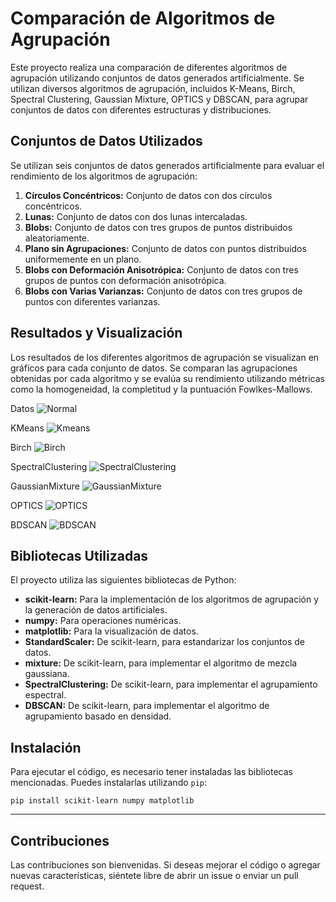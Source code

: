 # Comparación de Algoritmos de Agrupación

Este proyecto realiza una comparación de diferentes algoritmos de agrupación utilizando conjuntos de datos generados artificialmente. Se utilizan diversos algoritmos de agrupación, incluidos K-Means, Birch, Spectral Clustering, Gaussian Mixture, OPTICS y DBSCAN, para agrupar conjuntos de datos con diferentes estructuras y distribuciones.

## Conjuntos de Datos Utilizados

Se utilizan seis conjuntos de datos generados artificialmente para evaluar el rendimiento de los algoritmos de agrupación:

1. **Círculos Concéntricos:** Conjunto de datos con dos círculos concéntricos.
2. **Lunas:** Conjunto de datos con dos lunas intercaladas.
3. **Blobs:** Conjunto de datos con tres grupos de puntos distribuidos aleatoriamente.
4. **Plano sin Agrupaciones:** Conjunto de datos con puntos distribuidos uniformemente en un plano.
5. **Blobs con Deformación Anisotrópica:** Conjunto de datos con tres grupos de puntos con deformación anisotrópica.
6. **Blobs con Varias Varianzas:** Conjunto de datos con tres grupos de puntos con diferentes varianzas.

## Resultados y Visualización

Los resultados de los diferentes algoritmos de agrupación se visualizan en gráficos para cada conjunto de datos. Se comparan las agrupaciones obtenidas por cada algoritmo y se evalúa su rendimiento utilizando métricas como la homogeneidad, la completitud y la puntuación Fowlkes-Mallows.

Datos
![Normal]()

KMeans
![Kmeans]()

Birch
![Birch]()

SpectralClustering
![SpectralClustering]()

GaussianMixture
![GaussianMixture]()

OPTICS
![OPTICS]()

BDSCAN
![BDSCAN]()


## Bibliotecas Utilizadas

El proyecto utiliza las siguientes bibliotecas de Python:

- **scikit-learn:** Para la implementación de los algoritmos de agrupación y la generación de datos artificiales.
- **numpy:** Para operaciones numéricas.
- **matplotlib:** Para la visualización de datos.
- **StandardScaler:** De scikit-learn, para estandarizar los conjuntos de datos.
- **mixture:** De scikit-learn, para implementar el algoritmo de mezcla gaussiana.
- **SpectralClustering:** De scikit-learn, para implementar el agrupamiento espectral.
- **DBSCAN:** De scikit-learn, para implementar el algoritmo de agrupamiento basado en densidad.

## Instalación

Para ejecutar el código, es necesario tener instaladas las bibliotecas mencionadas. Puedes instalarlas utilizando `pip`:

```
pip install scikit-learn numpy matplotlib
```

---


## Contribuciones

Las contribuciones son bienvenidas. Si deseas mejorar el código o agregar nuevas características, siéntete libre de abrir un issue o enviar un pull request.